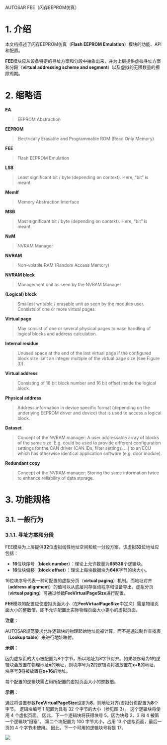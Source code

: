 <section id="title">AUTOSAR FEE（闪存EEPROM仿真）</section>

# 1. 介绍

本文档描述了闪存EEPROM仿真（**Flash EEPROM Emulation**）模块的功能、API和配置。

**FEE**模块应从设备特定的寻址方案和分段中抽象出来，并为上层提供虚拟寻址方案和分段（**virtual addressing scheme and segment**）以及虚拟的无限数量的擦除周期。

# 2. 缩略语

**EA**
> EEPROM Abstraction

**EEPROM**
> Electrically Erasable and Programmable ROM (Read Only Memory)

**FEE**
> Flash EEPROM Emulation

**LSB**
> Least significant bit / byte (depending on context). Here, “bit” is meant.

**MemIf**
> Memory Abstraction Interface

**MSB**
> Most significant bit / byte (depending on context). Here, “bit” is meant.

**NvM**
> NVRAM Manager

**NVRAM**
> Non-volatile RAM (Random Access Memory)

**NVRAM block**
> Management unit as seen by the NVRAM Manager

**(Logical) block**
> Smallest writable / erasable unit as seen by the modules user. Consists of one or more virtual pages.

**Virtual page**
> May consist of one or several physical pages to ease handling of logical blocks and address calculation.

**Internal residue**
> Unused space at the end of the last virtual page if the configured block size isn’t an integer multiple of the virtual page size (see Figure 3)).

**Virtual address**
> Consisting of 16 bit block number and 16 bit offset inside the logical block.

**Physical address**
> Address information in device specific format (depending on the underlying EEPROM driver and device) that is used to access a logical block.

**Dataset**
> Concept of the NVRAM manager: A user addressable array of blocks of the same size. E.g. could be used to provide different configuration settings for the CAN driver (CAN IDs, filter settings, …) to an ECU which has otherwise identical application software (e.g. door module).

**Redundant copy**
> Concept of the NVRAM manager: Storing the same information twice to enhance reliability of data storage.

# 3. 功能规格

## 3.1. 一般行为

### 3.1.1. 寻址方案和分段

FEE模块为上层提供**32**位虚拟线性地址空间和统一分段方案。该虚拟**32**位地址应包括：

* **16**位块序号（**block number**）：理论上允许数量为**65536**个逻辑块。
* **16**位块偏移（**block offset**）：理论上每块数据块为**64K**字节的块大小。

16位块序号代表一种可配置的虚拟分页（**virtual paging**）机制。而地址对齐（**address alignment**）的值可以从底层闪存驱动程序和设备导出。虚拟分页（**virtual paging**）可通过参数**FeeVirtualPageSize**进行配置。

**FEE**模块的配置应使虚拟页面大小（在**FeeVirtualPageSize**中定义）需是物理页面大小的整数倍，即不允许配置比实际物理页面大小更小的虚拟页面。

**注意：**

AUTOSAR规范要求允许逻辑块的物理起始地址能被计算，而不是通过制作查找表（**Lookup table**）来进行地址映射。

**示例：**

因为虚拟页的大小被配置为8个字节，所以地址为8字节对齐。如果块序号为**1**的逻辑块会放置在物理地址**x**的地址，则块序号为**2**的逻辑块将被放置在**x+8**的地址，块序号**3**将被放置在**x+16**的地址。

每个配置的逻辑块需占用所配置的虚拟页面大小的整数倍。

**示例：**

通过将设置参数**FeeVirtualPageSize**设定为**8**，则地址对齐/虚拟分页配置为**8**个字节。 逻辑块编号 1 配置为具有 32 个字节的大小（参见图 3）。 这个逻辑块将使用 4 个虚拟页面。 因此，下一个逻辑块将获得块号 5，因为块号 2、3 和 4 被第一个逻辑块“阻塞”。 第二个块配置为 100 字节大小，占用 13 个虚拟页面，最后一页的 4 个字节未使用。 因此，下一个可用的逻辑块号将是 17。

![](2022-05-22-19-57-13.png)